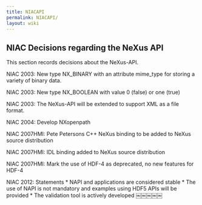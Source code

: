 ```yaml
---
title: NIACAPI
permalink: NIACAPI/
layout: wiki
---
```


NIAC Decisions regarding the NeXus API
--------------------------------------

This section records decisions about the NeXus-API.

NIAC 2003: New type NX\_BINARY with an attribute mime\_type for storing
a variety of binary data.

NIAC 2003: New type NX\_BOOLEAN with value 0 (false) or one (true)

NIAC 2003: The NeXus-API will be extended to support XML as a file
format.

NIAC 2004: Develop NXopenpath

NIAC 2007HMI: Pete Petersons C++ NeXus binding to be added to NeXus
source distribution

NIAC 2007HMI: IDL binding added to NeXus source distribution

NIAC 2007HMI: Mark the use of HDF-4 as deprecated, no new features for
HDF-4

NIAC 2012: Statements \* NAPI and applications are considered stable \*
The use of NAPI is not mandatory and examples using HDF5 APIs will be
provided \* The validation tool is actively developed ￼￼￼￼￼
